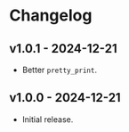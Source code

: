 # Changelog

## v1.0.1 - 2024-12-21

- Better `pretty_print`.

## v1.0.0 - 2024-12-21

- Initial release.

